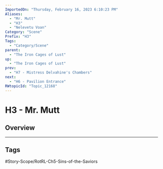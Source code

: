 ```yaml
---
ImportedOn: "Thursday, February 16, 2023 6:10:23 PM"
Aliases:
  - "Mr. Mutt"
  - "H3"
  - "Nelevetu Voan"
Category: "Scene"
Prefix: "H3"
Tags:
  - "Category/Scene"
parent:
  - "The Iron Cages of Lust"
up:
  - "The Iron Cages of Lust"
prev:
  - "H7 - Mistress Delvahine's Chambers"
next:
  - "H6 - Pavilion Entrance"
RWtopicId: "Topic_12168"
---
```

# H3 - Mr. Mutt
## Overview

---
## Tags
#Story-Scope/RotRL-Ch5-Sins-of-the-Saviors

